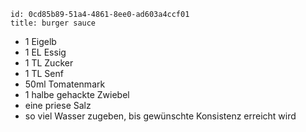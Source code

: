 ```
id: 0cd85b89-51a4-4861-8ee0-ad603a4ccf01
title: burger sauce
```

* 1 Eigelb
* 1 EL Essig
* 1 TL Zucker
* 1 TL Senf
* 50ml Tomatenmark
* 1 halbe gehackte Zwiebel
* eine priese Salz
* so viel Wasser zugeben, bis gewünschte Konsistenz erreicht wird
